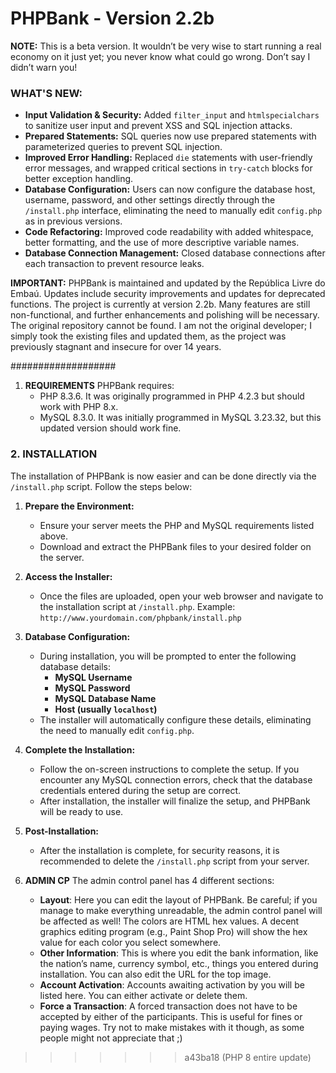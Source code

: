 # PHPBank - Version 2.2b

**NOTE:** This is a beta version. It wouldn’t be very wise to start running a real economy on it just yet; you never know what could go wrong. Don’t say I didn’t warn you!

### WHAT'S NEW:
- **Input Validation & Security:** Added `filter_input` and `htmlspecialchars` to sanitize user input and prevent XSS and SQL injection attacks.
- **Prepared Statements:** SQL queries now use prepared statements with parameterized queries to prevent SQL injection.
- **Improved Error Handling:** Replaced `die` statements with user-friendly error messages, and wrapped critical sections in `try-catch` blocks for better exception handling.
- **Database Configuration:** Users can now configure the database host, username, password, and other settings directly through the `/install.php` interface, eliminating the need to manually edit `config.php` as in previous versions.
- **Code Refactoring:** Improved code readability with added whitespace, better formatting, and the use of more descriptive variable names.
- **Database Connection Management:** Closed database connections after each transaction to prevent resource leaks.

**IMPORTANT:**
PHPBank is maintained and updated by the República Livre do Embaú. Updates include security improvements and updates for deprecated functions. The project is currently at version 2.2b. Many features are still non-functional, and further enhancements and polishing will be necessary. The original repository cannot be found. I am not the original developer; I simply took the existing files and updated them, as the project was previously stagnant and insecure for over 14 years.

###################

1. **REQUIREMENTS**
   PHPBank requires:
   - PHP 8.3.6. It was originally programmed in PHP 4.2.3 but should work with PHP 8.x.
   - MySQL 8.3.0. It was initially programmed in MySQL 3.23.32, but this updated version should work fine.

### 2. INSTALLATION
The installation of PHPBank is now easier and can be done directly via the `/install.php` script. Follow the steps below:

1. **Prepare the Environment:**
   - Ensure your server meets the PHP and MySQL requirements listed above.
   - Download and extract the PHPBank files to your desired folder on the server.
   
2. **Access the Installer:**
   - Once the files are uploaded, open your web browser and navigate to the installation script at `/install.php`. 
     Example: `http://www.yourdomain.com/phpbank/install.php`

3. **Database Configuration:**
   - During installation, you will be prompted to enter the following database details:
     - **MySQL Username**
     - **MySQL Password**
     - **MySQL Database Name**
     - **Host (usually `localhost`)**
   - The installer will automatically configure these details, eliminating the need to manually edit `config.php`.

4. **Complete the Installation:**
   - Follow the on-screen instructions to complete the setup. If you encounter any MySQL connection errors, check that the database credentials entered during the setup are correct.
   - After installation, the installer will finalize the setup, and PHPBank will be ready to use.

5. **Post-Installation:**
   - After the installation is complete, for security reasons, it is recommended to delete the `/install.php` script from your server.


3. **ADMIN CP**
   The admin control panel has 4 different sections:
   - **Layout**: Here you can edit the layout of PHPBank. Be careful; if you manage to make everything unreadable, the admin control panel will be affected as well! The colors are HTML hex values. A decent graphics editing program (e.g., Paint Shop Pro) will show the hex value for each color you select somewhere.
   - **Other Information**: This is where you edit the bank information, like the nation’s name, currency symbol, etc., things you entered during installation. You can also edit the URL for the top image.
   - **Account Activation**: Accounts awaiting activation by you will be listed here. You can either activate or delete them.
   - **Force a Transaction**: A forced transaction does not have to be accepted by either of the participants. This is useful for fines or paying wages. Try not to make mistakes with it though, as some people might not appreciate that ;)
>>>>>>> a43ba18 (PHP 8 entire update)
